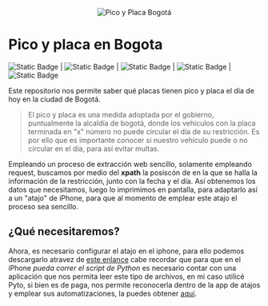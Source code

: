 <p align="center">
  <img src="https://i.imgur.com/NMl7z0I.jpg" alt="Pico y Placa Bogotá"/>
</p>


# Pico y placa en Bogota
![Static Badge](https://img.shields.io/badge/python-yellow?logo=python) | ![Static Badge](https://img.shields.io/badge/ios-gray?logo=apple)  | ![Static Badge](https://img.shields.io/badge/Pyto-lawngreen) | ![Static Badge](https://img.shields.io/badge/request-blue) | ![Static Badge](https://img.shields.io/badge/lxml-blue)


Este repositorio nos permite saber qué placas tienen pico y placa el día de hoy en la ciudad de Bogotá.

> El pico y placa es una medida adoptada por el gobierno, puntualmente la alcaldía de bogotá, donde los vehiculos con la placa terminada en "x" número no puede circular el día de su restricción.
> Es por ello que es  importante conocer si nuestro vehículo puede o no circular en el día, para así evitar multas.

Empleando un proceso de extracción web sencillo, solamente empleando request, buscamos por medio del **xpath** la posiscón de en la que se halla la información de la restricción, junto con la fecha y el día. Así obtenemos los datos que necesitamos, luego lo imprimimos en pantalla, para adaptarlo así a un "atajo" de iPhone, para que al momento de emplear este atajo el proceso sea sencillo.


## ¿Qué necesitaremos?
Ahora, es necesario configurar el atajo en el iphone, para ello podemos descargarlo atravez de [este enlance](https://www.icloud.com/shortcuts/705bcc79d27142ed834d088591fb399a) cabe recordar que para que en el iPhone _pueda correr el script de Python_ es necesario contar con una aplicación que nos permita leer este tipo de archivos, en mi caso utilicé Pyto, si bien es de paga, nos permite reconocerla dentro de la app de atajos y emplear sus automatizaciones, la puedes obtener [aquí](https://apps.apple.com/app/id1436650069).

